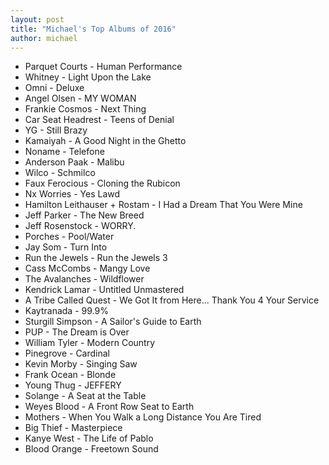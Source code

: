 ```yaml
---
layout: post
title: "Michael's Top Albums of 2016"
author: michael
---
```


- Parquet Courts - Human Performance
- Whitney - Light Upon the Lake
- Omni - Deluxe
- Angel Olsen - MY WOMAN
- Frankie Cosmos - Next Thing
- Car Seat Headrest - Teens of Denial
- YG - Still Brazy
- Kamaiyah - A Good Night in the Ghetto
- Noname - Telefone
- Anderson Paak - Malibu
- Wilco - Schmilco
- Faux Ferocious - Cloning the Rubicon
- Nx Worries - Yes Lawd
- Hamilton Leithauser + Rostam - I Had a Dream That You Were Mine
- Jeff Parker - The New Breed
- Jeff Rosenstock - WORRY.
- Porches - Pool/Water
- Jay Som - Turn Into
- Run the Jewels - Run the Jewels 3
- Cass McCombs - Mangy Love
- The Avalanches - Wildflower
- Kendrick Lamar - Untitled Unmastered
- A Tribe Called Quest - We Got It from Here... Thank You 4 Your Service
- Kaytranada - 99.9%
- Sturgill Simpson - A Sailor's Guide to Earth
- PUP - The Dream is Over
- William Tyler - Modern Country
- Pinegrove - Cardinal
- Kevin Morby - Singing Saw
- Frank Ocean - Blonde
- Young Thug - JEFFERY
- Solange - A Seat at the Table
- Weyes Blood - A Front Row Seat to Earth
- Mothers - When You Walk a Long Distance You Are Tired
- Big Thief - Masterpiece
- Kanye West - The Life of Pablo
- Blood Orange - Freetown Sound
